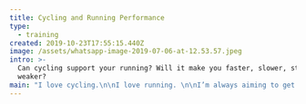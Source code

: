 ```yaml
---
title: Cycling and Running Performance
type:
  - training
created: 2019-10-23T17:55:15.440Z
image: /assets/whatsapp-image-2019-07-06-at-12.53.57.jpeg
intro: >-
  Can cycling support your running? Will it make you faster, slower, stronger,
  weaker? 
main: "I love cycling.\n\nI love running. \n\nI’m always aiming to get the perfect balance between the two. It’s a tough ask.\n\nEach discipline has its own specific training needs, and just building general aerobic fitness doesn’t mean you’ll be great at both. \n\nI can tell you that cycling definitely supports running performance. I can also tell you that running will do VERY LITTLE for your cycling performance! :smile:\n\n## **Performance Improvements From Cycling**\n\nI consider cycling one of the keys to my improvement as a runner. It has wide varying impacts:\n\n## **Aerobic Endurance**\n\nRunning is a mostly aerobic activity if you’re not sprinting on a track. In order to support aerobic development you need to put in long runs and time on your feet. 3 hour runs are hard and can leave you fatigued and injury prone.\n\nBut a 3 hour ride on the bike with a heart rate in Zone 2 is a direct metabolic equivalent of a 3 hour run. And it’s easy! You could do it every day and recover without problems.\n\nAll the time on the bike which is ‘focused’ training is improving your heart strength and your ability to transport and utilise oxygen in your muscles. If you do an endurance ride, or high intensity session, you are really improving your metabolic efficiency for running at those intensities too. \n\n## **Muscle Groups**\n\nCycling and running use different muscle groups. Muscle fibre recruitment whilst cycling won’t necessarily improve those muscles you use most when running.\n\nWhen cycling we use our glutes and quads in the upper leg, and the soleus and gastrocnemius in the calf. These aid in the very particular movements of the upstroke and downstroke of pedal rotation.\n\n![Cycling muscle groups, courtesy of yescycling.com](/assets/muscles-used-in-pedal-stroke.jpg \"Cycling muscle groups, courtesy of yescycling.com\")\n\nThe main muscles used during running are the quads, hip flexors, adductors, hamstrings and calf muscles. These muscles ensure that your pelvis is stable while extending your hip and flexing your knee. This protects your spine. Balance and stability are key.\n\n![Running muscle groups, courtesy of yescycling.com](/assets/leg-muscles-for-running.jpg \"Running muscle groups, courtesy of yescycling.com\")\n\nSo there is some overlap. Specifically your quads and glutes are extensively used for both. This means that the strength, and the type, of muscle fibres you recruit from cycling will help your running, and vice versa.\n\nThe core is also improved by both disciplines. Cycling, especially in the hills, gives you a solid core by which you can offset the force of your legs on the pedals. This is directly transferable to running.\n\nThere are muscles that don’t overlap at all though. Cycling will shorten your hamstrings. There isn’t enough leg extension to improve hamstring strength on the bike. They atrophy and tighten, which can lead to technique issues whilst running and the possibility of strains.\n\nDeveloping muscles that don’t overlap can be a good thing. I think all round strength is a compliment to either discipline and having strong glutes for me means I can keep stable towards the end of long races. Improving functional strength all round is an effective method of injury prevention and can lead to gains in other areas. For example my descending is so much better now I have the strength in quads from cycling.\n\n## **Technique**\n\nCyclists like talking about cadence. This is how many times per minute you turn the pedals. The faster you turn the pedals, the more you take the load off your legs and put it onto your aerobic system. As cycling and running are primarily aerobic activities rather than strength based, this makes sense. A cadence of 90 rpm is best for distance training, slightly lower for power whilst climbing.\n\nThe best distance runners of all time have a cadence of around 180 steps per minute. Leg turnover is rapid. It’s about as rapid as 90 rpm on a bike :smiles:. The more you can develop this ability on the bike, the easier it is to develop leg speed whilst running. I now run regularly at 180 - 200 steps per minute, and consider that key to injury prevention. A lot of beginner runners struggle to hit this leg speed.\n\nCoupled with cadence is stride length whilst running. The strength that comes from the bike in the form of core and glute adaptation means you can hold a longer stride length comfortably whilst running and not fatigue as much.\n\nIf you have quicker cadence, or longer stride length, you will go faster. Cycling will help both.\n\n## **Injury And Training Volume**\n\nRunning is a high impact sport which means runners are prone to injuries. \n\nIt puts a strain on our bones, muscles, ligaments, tendons, and joints. \n\nFortunately, our bodies are fantastic at adapting these and they will grow stronger as they are put under more strain.\n\nIn the mean time, we have to take it easy and build our running volume according to what our bodies can handle. \n\nThis limits the improvement of our aerobic system as we are unable to train as much as we could do if our bodies were strong enough. As running improvement comes primarily from building our aerobic capacity, this is a big problem. \n\nCycling is a non impact sport. You can do a lot more cycling than running in terms of duration and intensity, improving your aerobic system without hurting your body and getting injured. It can fill the gap that exists due to muscle fatigue or injury threat whilst running. Cycling can enhance your aerobic system beyond where you could be by just running.\n\n## **Recovery**\n\nCycling is easier to recover from and won’t fatigue you as much as running does. It’s a masochistic sport, you can go and suffer all day on the bike, get up the next day and do it all again. You don’t get the same muscular damage and DOMS is really hard to get from bike workouts. (You have to go all out, like climbing Mont Ventoux 3 times in 7 hours \U0001F604 )\n\n![I had severe DOMS after doing the Mt Ventoux challenge](/assets/whatsapp-image-2019-07-06-at-12.53.56.jpeg \"I had severe DOMS after doing the Mt Ventoux challenge\")\n\nThe second is that you can actually use your cycling time to recover from your running workouts. If you have a hard session in the morning, try a 30 minute - 1 hour bike ride in the afternoon to help pump blood to your fatigued muscles. After a race, the next day I always go out on my bike for an hour, even if I have severe DOMS. The body recovers quicker whilst reducing the possibility of injury.\n\n## **Training Knowledge And Practices**\n\nAmateur cyclists know how to train their bodies well. They use data, testing, and periodisation.\n\nThey rely on powerful data from power meters, cadence sensors, and heart rate monitors. \n\nAmateur runners don’t use power meters. They rarely use heart rate monitors. \n\nThis lack of feedback is one reason why many amateur runners struggle to improve. \n\nWithout any way to view your fitness analytically, how can you hope to improve, and recognise when you are doing so? I’ve found using a heart rate monitor whilst training has improved my ability to know which training zone I am developing. Making my training more structured has led to big improvements.\n\nCyclists have a standardised test to find the power they can sustain for 1 hour (FTP test). This can be used to benchmark their performance improvements and set goals to reach them. \n\nWhilst it’s beneficial to do a standardised running fitness test, say a 5k, every 6 - 8 weeks, I’ve not spoke to one runner that does so. For track and road runners, it's easier to benchmark performance from races. For trail and fell runners the terrain, weather, ground quality can make benchmarking performance from races wildly inaccurate.\n\n**I now test my fitness gains with metrics from a heart rate monitor.** \n\nI know the maximum heart rate I can maintain for different durations and can see improvements in them. For example, if I could hold 173bpm for an hour last month, and this month I can hold 175bpm for an hour, that’s a gain in fitness. \n\nI also test my pace at certain heart rates on the flat. For example, my Zone 2 pace has increased dramatically from 9:00 miles to 7:00 miles. I consistently see this drop, although it has plateaued a lot.\n\nCyclists periodise their training and have metrics to know when they are peaking. It is quite common to do high volume base training in the winter, slowly building in intensity and then doing race specific efforts close to the race season. \n\nMost amateur runners can struggle to see the bigger picture of their training, and see how what they are doing now will help with their A race in one years time. Spending 4 months running easier at high volume can be very hard to comprehend, but doing so will improve your ability to race hard the next year.\n\n## **Training Time**\n\nIt’s hard to fit in the training. \n\nHaving a family, a time intensive career, or just other interests and hobbies, can take away the time you have available to put into running. \n\nThe bike can make this much easier. You can incorporate your bike training into your normal travelling / commuting time in the week. Chances are that if you live in a city, it's faster to get to your duration by bike than on public transport. I consider anything around 10 miles to be easily replaceable by bike and the time taken being not too dissimilar. e.g. A car doing 30mph will take 20 minutes to do this (lucky to do that in most cities). On the bike it can be 30 - 40 mins. \n\n## **Some Limitations**\n\nThe biggest limitation to using cycling as part of your training time as a runner is specificity. \n\nThe specific muscle groups, coordination, metabolic, and aerobic requirements can only reach their peak if you practice what you want to peak in. \n\nYou will be a better runner if you can sustain high running mileage and train in a structured manner without the bike. \n\nI think that most amateur runners are unable to reach the kind of mileage required to develop their aerobic system to its potential.\n\nWhat type of runner are you? If you are a long distance mountain runner, the cycling will be very effective to improve your endurance, strength, and speed. If you are an 800m track runner, I cannot see that cycling will improve your performance at all. Most amateur runners fall somewhere between these two extremes.\n\nI believe anything from 5k upwards can be helped with cycling. I also think that if you run in the hills, cross country, or trails, then cycling can be hugely beneficial from a strength perspective.\n\n## **Lets Finally Say Those Magical Words, “Rob”, “Jebb\"**\n\n**Rob Jebb**. \n\nThere I said it. \n\nHe’s a running and cycling legend. He’s won some major bike events, the 3 Peaks Cyclocross, Fred Whitton Challenge. He was the best in the UK at the Fell Running Championships for a million years in a row. He counts cycling as one of his major inputs to his running performances. I shook his hand at the fell relays last weekend. Utter legend!\n\n![Rob Jebb is a legendary runner and cyclist](/assets/rob.jpg \"Rob Jebb is a legendary runner and cyclist\")"
---
```


